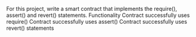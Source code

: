 For this project, write a smart contract that implements the require(), assert() and revert() statements.
Functionality
Contract successfully uses require()
Contract successfully uses assert()
Contract successfully uses revert() statements
